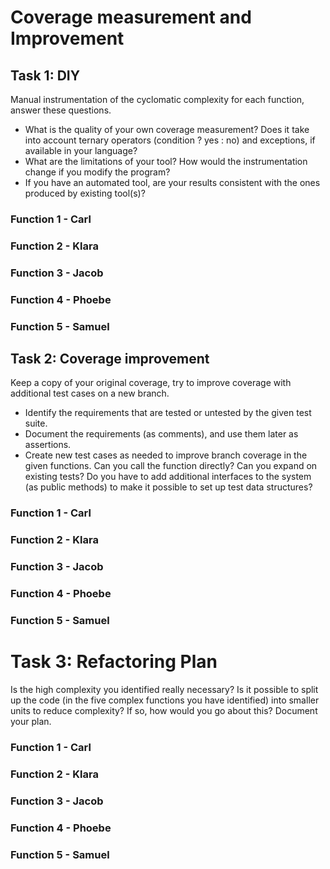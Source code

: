 # Coverage measurement and Improvement

## Task 1: DIY
Manual instrumentation of the cyclomatic complexity for each function, answer these questions.

- What is the quality of your own coverage measurement? Does it take into account ternary operators
(condition ? yes : no) and exceptions, if available in your language?
- What are the limitations of your tool? How would the instrumentation change if you modify the
program?
- If you have an automated tool, are your results consistent with the ones produced by existing tool(s)?

### Function 1 - Carl

### Function 2 - Klara

### Function 3 - Jacob

### Function 4 - Phoebe

### Function 5 - Samuel

## Task 2: Coverage improvement
Keep a copy of your original coverage, try to improve coverage with additional test cases on a new branch. 
- Identify the requirements that are tested or untested by the given test suite.
- Document the requirements (as comments), and use them later as assertions.
- Create new test cases as needed to improve branch coverage in the given functions. Can you call the function directly? Can you expand on existing tests? Do you have to add additional interfaces to the system (as public methods) to make it possible to set up test data structures?

### Function 1 - Carl

### Function 2 - Klara

### Function 3 - Jacob

### Function 4 - Phoebe

### Function 5 - Samuel

# Task 3: Refactoring Plan

Is the high complexity you identified really necessary? Is it possible to split up the code (in the five complex functions you have identified) into smaller units to reduce complexity? If so, how would you go about this? Document your plan.

### Function 1 - Carl

### Function 2 - Klara

### Function 3 - Jacob

### Function 4 - Phoebe

### Function 5 - Samuel


